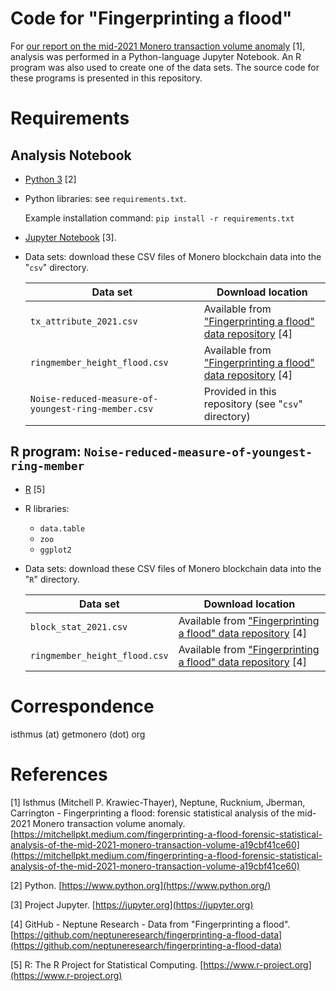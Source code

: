 # Code for "Fingerprinting a flood"
For [our report on the mid-2021 Monero transaction volume anomaly](https://mitchellpkt.medium.com/fingerprinting-a-flood-forensic-statistical-analysis-of-the-mid-2021-monero-transaction-volume-a19cbf41ce60) [1], analysis was performed in a Python-language Jupyter Notebook. An R program was also used to create one of the data sets. The source code for these programs is presented in this repository.


# Requirements

## Analysis Notebook
- [Python 3](https://www.python.org) [2]

- Python libraries: see `requirements.txt`.

  Example installation command: `pip install -r requirements.txt`

- [Jupyter Notebook](https://jupyter.org) [3].

- Data sets: download these CSV files of Monero blockchain data into the "`csv`" directory.

  | Data set | Download location |
  | - | - |
  | `tx_attribute_2021.csv` | Available from ["Fingerprinting a flood" data repository](https://github.com/neptuneresearch/fingerprinting-a-flood-data) [4] |
  | `ringmember_height_flood.csv` | Available from ["Fingerprinting a flood" data repository](https://github.com/neptuneresearch/fingerprinting-a-flood-data) [4] |
  | `Noise-reduced-measure-of-youngest-ring-member.csv` | Provided in this repository (see "`csv`" directory)|


## R program: `Noise-reduced-measure-of-youngest-ring-member`

- [R](https://www.r-project.org) [5]

- R libraries:

    - `data.table`
    - `zoo`
    - `ggplot2`

- Data sets: download these CSV files of Monero blockchain data into the "`R`" directory.

    | Data set | Download location |
    | - | - |
    | `block_stat_2021.csv` | Available from ["Fingerprinting a flood" data repository](https://github.com/neptuneresearch/fingerprinting-a-flood-data) [4] |
    | `ringmember_height_flood.csv` | Available from ["Fingerprinting a flood" data repository](https://github.com/neptuneresearch/fingerprinting-a-flood-data) [4] |


# Correspondence

isthmus (at) getmonero (dot) org


# References
[1] Isthmus (Mitchell P. Krawiec-Thayer), Neptune, Rucknium, Jberman, Carrington - Fingerprinting a flood: forensic statistical analysis of the mid-2021 Monero transaction volume anomaly. [https://mitchellpkt.medium.com/fingerprinting-a-flood-forensic-statistical-analysis-of-the-mid-2021-monero-transaction-volume-a19cbf41ce60](https://mitchellpkt.medium.com/fingerprinting-a-flood-forensic-statistical-analysis-of-the-mid-2021-monero-transaction-volume-a19cbf41ce60)

[2] Python. [https://www.python.org](https://www.python.org/)

[3] Project Jupyter. [https://jupyter.org](https://jupyter.org)

[4] GitHub - Neptune Research - Data from "Fingerprinting a flood". [https://github.com/neptuneresearch/fingerprinting-a-flood-data](https://github.com/neptuneresearch/fingerprinting-a-flood-data)

[5] R: The R Project for Statistical Computing. [https://www.r-project.org](https://www.r-project.org)